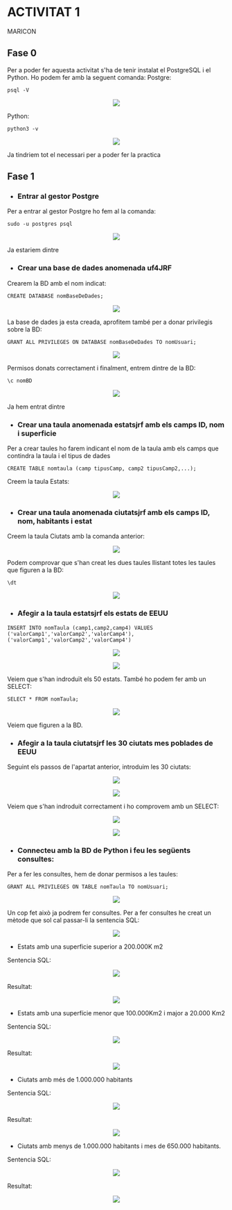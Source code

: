 
# ACTIVITAT 1
MARICON
## Fase 0
Per a poder fer aquesta activitat s'ha de tenir instalat el PostgreSQL i el Python. Ho podem fer amb la seguent comanda:
Postgre:
~~~
psql -V
~~~
<p align=center>
 <img src=https://user-images.githubusercontent.com/91245889/192845944-b274f0cc-db51-4ddd-854e-1cb372ad443e.png>
<p/> 

Python:
~~~
python3 -v
~~~
<p align=center>
 <img src=https://user-images.githubusercontent.com/91245889/192845999-6f80eba6-f7bf-4377-90a1-23a1e2b3a412.png>
<p/> 
Ja tindriem tot el necessari per a poder fer la practica

## Fase 1

* ### Entrar al gestor Postgre
Per a entrar al gestor Postgre ho fem al la comanda:
~~~
sudo -u postgres psql
~~~
<p align=center>
<img src=https://user-images.githubusercontent.com/91245889/192812494-a61889c6-4bd4-4c1c-abdf-3f476dcbb603.png>
</p>

Ja estariem dintre
* ### Crear una base de dades anomenada uf4JRF
Crearem la BD amb el nom indicat:
~~~
CREATE DATABASE nomBaseDeDades;
~~~
<p align=center>
 <img src=https://user-images.githubusercontent.com/91245889/192812944-e4e0c25f-fc26-4885-af98-7f366bbc6b8f.png>
</p>

La base de dades ja esta creada, aprofitem també per a donar privilegis sobre la BD:
~~~
GRANT ALL PRIVILEGES ON DATABASE nomBaseDeDades TO nomUsuari;
~~~
<p align=center>
 <img src=https://user-images.githubusercontent.com/91245889/192813968-8740c9fb-df06-4f7a-bfaa-36557203ca00.png>
</p>

Permisos donats correctament i finalment, entrem dintre de la BD:
~~~
\c nomBD
~~~
<p align=center>
 <img src=https://user-images.githubusercontent.com/91245889/192814367-a479681a-a718-41cd-8293-0cc41cd7bd8c.png>
</p>

Ja hem entrat dintre

* ### Crear una taula anomenada estatsjrf amb els camps ID, nom i superficie

Per a crear taules ho farem indicant el nom de la taula amb els camps que contindra la taula i el tipus de dades

~~~
CREATE TABLE nomtaula (camp tipusCamp, camp2 tipusCamp2,...);
~~~
Creem la taula Estats:

<p align=center>
 <img src=https://user-images.githubusercontent.com/91245889/192815548-e49bf4d1-5aca-43a3-90bd-9048e6ccae9a.png>
</p>

* ### Crear una taula anomenada ciutatsjrf amb els camps ID, nom, habitants i estat
Creem la taula Ciutats amb la comanda anterior:

<p align=center>
 <img src=https://user-images.githubusercontent.com/91245889/192816134-49972eba-4293-4b11-9b59-cfb35d78d9ac.png>
</p>

Podem comprovar que s'han creat les dues taules llistant totes les taules que figuren a la BD:
~~~
\dt
~~~
<p align=center>
 <img src=https://user-images.githubusercontent.com/91245889/192817197-be3b8856-27a7-42f9-a02a-295de256adb6.png>
</p>


* ### Afegir a la taula estatsjrf els estats de EEUU
~~~
INSERT INTO nomTaula (camp1,camp2,camp4) VALUES ('valorCamp1','valorCamp2','valorCamp4'),('valorCamp1','valorCamp2','valorCamp4')
~~~
<p align=center>
 <img src=https://user-images.githubusercontent.com/91245889/192818884-76e6dbca-4e87-4b28-9263-fdf94859935e.png>
</p>
<p align=center>
 <img src=https://user-images.githubusercontent.com/91245889/192818910-f1586d2c-1242-43ca-884a-51c3c67fcb8b.png>
</p>
 
Veiem que s'han indroduït els 50 estats. També ho podem fer amb un SELECT:
~~~
SELECT * FROM nomTaula;
~~~
<p align=center>
 <img src=https://user-images.githubusercontent.com/91245889/192819177-5a8caf3f-3e7a-4b5b-8287-ee77823fddd1.png>
</p>

Veiem que figuren a la BD.

* ### Afegir a la taula ciutatsjrf les 30 ciutats mes poblades de EEUU
Seguint els passos de l'apartat anterior, introduim les 30 ciutats:
<p align=center>
 <img src=https://user-images.githubusercontent.com/91245889/192824780-f4029fe9-dcce-4a20-8b75-ffc4c7c89545.png>
</p>
<p align=center> 
 <img src=https://user-images.githubusercontent.com/91245889/192824832-c4a98ca4-e12f-4b4e-97f8-2e3b8750a040.png>
</p>

Veiem que s'han indroduit correctament i ho comprovem amb un SELECT:
<p align=center>
 <img src=https://user-images.githubusercontent.com/91245889/192825138-d3eb794f-4b20-47cc-bc76-34e753bc8589.png>
</p> 
<p align=center> 
 <img src=https://user-images.githubusercontent.com/91245889/192825033-05dfbfe3-242a-4cfe-bcb7-c5c5398339e1.png>
</p>

* ### Connecteu amb la BD de Python i feu les següents consultes:
Per a fer les consultes, hem de donar permisos a les taules:
~~~
GRANT ALL PRIVILEGES ON TABLE nomTaula TO nomUsuari;
~~~
<p align=center>
 <img src=https://user-images.githubusercontent.com/91245889/192825951-c74c9fd4-0373-4f1e-8a3a-718d1f29b947.png>
</p>

Un cop fet això ja podrem fer consultes. Per a fer consultes he creat un mètode que sol cal passar-li la sentencia SQL:

<p align=center>
 <img src=https://user-images.githubusercontent.com/91245889/192826424-c50b9407-0c2d-4daf-afb3-6b5a50529205.png>
</p>

  * Estats amb una superficie superior a 200.000K m2

Sentencia SQL:

<p align=center>
 <img src=https://user-images.githubusercontent.com/91245889/192826533-03414e30-f889-423d-abb0-5139ea1fa21d.png>
</p>

Resultat:

<p align=center>
 <img src=https://user-images.githubusercontent.com/91245889/192826944-eacf57d8-bbd7-492f-a060-16bde0aed5b9.png>
</p>

  * Estats amb una superfície menor que 100.000Km2 i major a 20.000 Km2
  
Sentencia SQL:

<p align=center>
 <img src=https://user-images.githubusercontent.com/91245889/192835998-a123e602-64ba-4e61-96b3-a935fe0e4886.png>
</p>

Resultat:
<p align=center>
 <img src=https://user-images.githubusercontent.com/91245889/192836067-f76463b2-b440-4ee3-a0f1-fe6bc4049915.png>
</p>

  * Ciutats amb més de 1.000.000 habitants
  
Sentencia SQL:
<p align=center>
 <img src=https://user-images.githubusercontent.com/91245889/192836335-bfec5f84-78ff-4ff2-be90-2bcbcf48291a.png>
</p>

Resultat:
<p align=center>
 <img src=https://user-images.githubusercontent.com/91245889/192836610-c500327f-d4c4-49ba-bba2-0f74ab64c2d2.png>
</p>


  * Ciutats amb menys de 1.000.000 habitants i mes de 650.000 habitants.
  
Sentencia SQL:
<p align=center>
 <img src=https://user-images.githubusercontent.com/91245889/192836467-bef7e768-e1f6-4e93-86a9-3930049d5642.png>
</p>
    Resultat:

<p align=center>
 <img src=https://user-images.githubusercontent.com/91245889/192836533-b5260bdc-6770-45c4-9054-c5c3e81d2c29.png>
</p>
